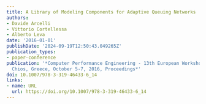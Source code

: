 ```yaml
---
title: A Library of Modeling Components for Adaptive Queuing Networks
authors:
- Davide Arcelli
- Vittorio Cortellessa
- Alberto Leva
date: '2016-01-01'
publishDate: '2024-09-19T12:50:43.049265Z'
publication_types:
- paper-conference
publication: '*Computer Performance Engineering - 13th European Workshop, EPEW 2016,
  Chios, Greece, October 5-7, 2016, Proceedings*'
doi: 10.1007/978-3-319-46433-6_14
links:
- name: URL
  url: https://doi.org/10.1007/978-3-319-46433-6_14
---
```

